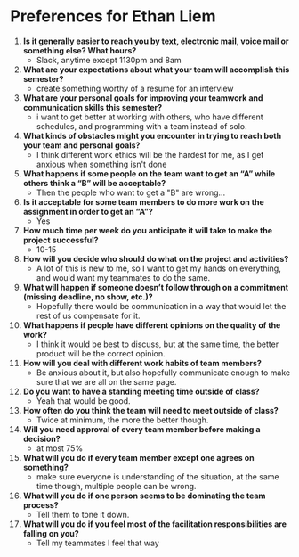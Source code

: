 # Preferences for Ethan Liem

1. __Is it generally easier to reach you by text, electronic mail, voice mail or something else?  What hours?__ 
   * Slack, anytime except 1130pm and 8am
1. __What are your expectations about what your team will accomplish this semester?__ 
   * create something worthy of a resume for an interview
1. __What are your personal goals for improving your teamwork and communication skills this semester?__ 
   * i want to get better at working with others, who have different schedules, and programming with a team instead of solo.
1. __What kinds of obstacles might you encounter in trying to reach both your team and personal goals?__ 
   * I think different work ethics will be the hardest for me, as I get anxious when something isn't done
1. __What happens if some people on the team want to get an “A” while others think a “B” will be acceptable?__ 
   * Then the people who want to get a "B" are wrong...
1. __Is it acceptable for some team members to do more work on the assignment in order to get an “A”?__ 
   * Yes
1. __How much time per week do you anticipate it will take to make the project successful?__ 
   * 10-15
1. __How will you decide who should do what on the project and activities?__ 
   * A lot of this is new to me, so I want to get my hands on everything, and would want my teammates to do the same.
1. __What will happen if someone doesn’t follow through on a commitment (missing deadline, no show, etc.)?__ 
   * Hopefully there would be communication in a way that would let the rest of us compensate for it.
1. __What happens if people have different opinions on the quality of the work?__ 
   * I think it would be best to discuss, but at the same time, the better product will be the correct opinion.
1. __How will you deal with different work habits of team members?__ 
   * Be anxious about it, but also hopefully communicate enough to make sure that we are all on the same page.
1. __Do you want to have a standing meeting time outside of class?__ 
   * Yeah that would be good.
1. __How often do you think the team will need to meet outside of class?__ 
   * Twice at minimum, the more the better though.
1. __Will you need approval of every team member before making a decision?__ 
   * at most 75%
1. __What will you do if every team member except one agrees on something?__ 
   * make sure everyone is understanding of the situation, at the same time though, multiple people can be wrong.
1. __What will you do if one person seems to be dominating the team process?__ 
   * Tell them to tone it down.
1. __What will you do if you feel most of the facilitation responsibilities are falling on you?__ 
   * Tell my teammates I feel that way
